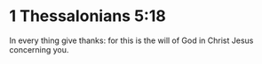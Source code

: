 # 1 Thessalonians 5:18

In every thing give thanks: for this is the will of God in Christ Jesus concerning you.